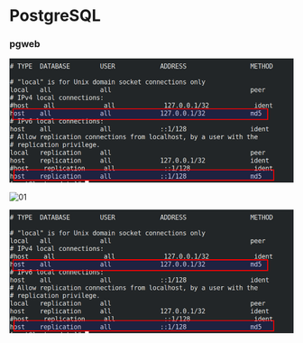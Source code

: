 # PostgreSQL



### pgweb

![01](.\images\01.png)

![01](D:\SourceTree\gitbook_learning_source\images\01.png)

![](../images/01.png)